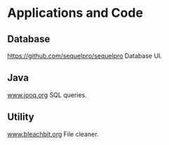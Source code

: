 # Applications and Code

## Database
https://github.com/sequelpro/sequelpro Database UI.

## Java
www.jooq.org SQL queries.

## Utility
www.bleachbit.org File cleaner.
